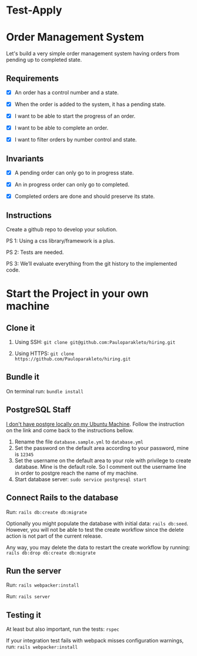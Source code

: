 # Test-Apply

# Order Management System
Let's build a very simple order management system having orders from pending up to completed state.

## Requirements

- [x] An order has a control number and a state.

- [x] When the order is added to the system, it has a pending state.

- [x] I want to be able to start the progress of an order.

- [x] I want to be able to complete an order.

- [x] I want to filter orders by number control and state.

## Invariants
- [x] A pending order can only go to in progress state.

- [x] An in progress order can only go to completed.

- [x] Completed orders are done and should preserve its state.

## Instructions
Create a github repo to develop your solution.


PS 1: Using a css library/framework is a plus.

PS 2: Tests are needed.

PS 3: We’ll evaluate everything from the git history to the implemented code.

# Start the Project in your own machine

## Clone it

1. Using SSH: `git clone git@github.com:Pauloparakleto/hiring.git`


2. Using HTTPS: `git clone https://github.com/Pauloparakleto/hiring.git`

## Bundle it

On terminal run: `bundle install`

## PostgreSQL Staff

[I don't have postgre locally on my Ubuntu Machine](https://help.ubuntu.com/community/PostgreSQL). Follow the instruction
on the link and come back to the instructions bellow.

1. Rename the file `database.sample.yml` to `database.yml`
2. Set the password on the default area according to your password, mine is `12345`
3. Set the username on the default area to your role with privilege to create database.
   Mine is the default role. So I comment out the username line in order
   to postgre reach the name of my machine.
4. Start database server: `sudo service postgresql start`

## Connect Rails to the database

Run: `rails db:create db:migrate`

Optionally you might populate the database with initial data: `rails db:seed`.
However, you will not be able to test the create workflow since the delete action is not part of the
current release.

Any way, you may delete the data to restart the create workflow by running:
`rails db:drop db:create db:migrate`

## Run the server
Run: `rails webpacker:install`

Run: `rails server`

## Testing it

At least but also important, run the tests: `rspec`

If your integration test fails with webpack misses configuration warnings, run: `rails webpacker:install`


